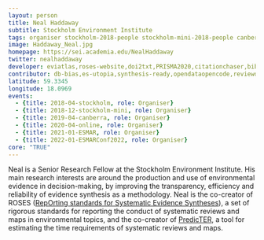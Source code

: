 ```yaml
---
layout: person
title: Neal Haddaway
subtitle: Stockholm Environment Institute
tags: organiser stockholm-2018-people stockholm-mini-2018-people canberra-2019-people stockholm-2018-organiser stockholm-mini-2018-organiser canberra-2019-organiser online-2020-people online-2020-organiser ESMAR-2021-organiser ESMAR-2021-people ESMARConf-2022-organiser
image: Haddaway_Neal.jpg
homepage: https://sei.academia.edu/NealHaddaway
twitter: nealhaddaway
developer: eviatlas,roses-website,doi2txt,PRISMA2020,citationchaser,bibfix,ROSESflowchart,GSscraper,PredicTER,greylitsearcher
contributor: db-bias,es-utopia,synthesis-ready,opendataopencode,reviewdata,ESHUsabilityBlog
latitude: 59.3345
longitude: 18.0969
events:
  - {title: 2018-04-stockholm, role: Organiser}
  - {title: 2018-12-stockholm-mini, role: Organiser}
  - {title: 2019-04-canberra, role: Organiser}
  - {title: 2020-04-online, role: Organiser}
  - {title: 2021-01-ESMAR, role: Organiser}
  - {title: 2022-01-ESMARConf2022, role: Organiser}
core: "TRUE"
---
```

Neal is a Senior Research Fellow at the Stockholm Environment Institute. His main research interests are around the production and use of environmental evidence in decision-making, by improving the transparency, efficiency and reliability of evidence synthesis as a methodology. Neal is the co-creator of ROSES (<a href="http://www.roses-reporting.com" target="_blank" rel="noopener">RepOrting standards for Systematic Evidence Syntheses</a>), a set of rigorous standards for reporting the conduct of systematic reviews and maps in environmental topics, and the co-creator of <a href="http://www.predicter.org" target="_blank" rel="noopener">PredicTER</a>, a tool for estimating the time requirements of systematic reviews and maps.